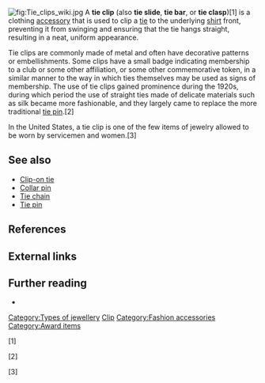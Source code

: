![](Tie_clips_wiki.jpg "fig:Tie_clips_wiki.jpg") A **tie clip** (also
**tie slide**, **tie bar**, or **tie clasp**)[1] is a clothing
[accessory](fashion_accessory "wikilink") that is used to clip a
[tie](necktie "wikilink") to the underlying [shirt](shirt "wikilink")
front, preventing it from swinging and ensuring that the tie hangs
straight, resulting in a neat, uniform appearance.

Tie clips are commonly made of metal and often have decorative patterns
or embellishments. Some clips have a small badge indicating membership
to a club or some other affiliation, or some other commemorative token,
in a similar manner to the way in which ties themselves may be used as
signs of membership. The use of tie clips gained prominence during the
1920s, during which period the use of straight ties made of delicate
materials such as silk became more fashionable, and they largely came to
replace the more traditional [tie pin](tie_pin "wikilink").[2]

In the United States, a tie clip is one of the few items of jewelry
allowed to be worn by servicemen and women.[3]

## See also

-   [Clip-on tie](Clip-on_tie "wikilink")
-   [Collar pin](Collar_pin "wikilink")
-   [Tie chain](Tie_chain "wikilink")
-   [Tie pin](Tie_pin "wikilink")

## References

## External links

## Further reading

-

[Category:Types of jewellery](Category:Types_of_jewellery "wikilink")
[Clip](Category:Neckties "wikilink") [Category:Fashion
accessories](Category:Fashion_accessories "wikilink") [Category:Award
items](Category:Award_items "wikilink")

[1]

[2]

[3]